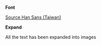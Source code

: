 **Font**

[Source Han Sans (Taiwan)](https://github.com/adobe-fonts/source-han-sans/tree/release#region-specific-subset-otfs)


**Expand**

All the text has been expanded into images
